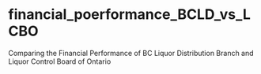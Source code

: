 # financial_poerformance_BCLD_vs_LCBO
Comparing the Financial Performance of BC Liquor Distribution Branch and Liquor Control Board of Ontario
